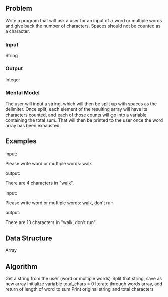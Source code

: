 ## Problem

Write a program that will ask a user for an input of a word or multiple words
and give back the number of characters. Spaces should not be counted as a
character.

### Input

String

### Output

Integer

### Mental Model

The user will input a string, which will then be split up with spaces as the
delimiter. Once split, each element of the resulting array will have its
characters counted, and each of those counts will go into a variable containing
the total sum. That will then be printed to the user once the word array has
been exhausted.

## Examples

input:

Please write word or multiple words: walk

output:

There are 4 characters in "walk".

input:

Please write word or multiple words: walk, don't run

output:

There are 13 characters in "walk, don't run".

## Data Structure

Array

## Algorithm

Get a string from the user (word or multiple words)
Split that string, save as new array
Initialize variable total_chars = 0
Iterate through words array, add return of length of word to sum
Print original string and total characters
